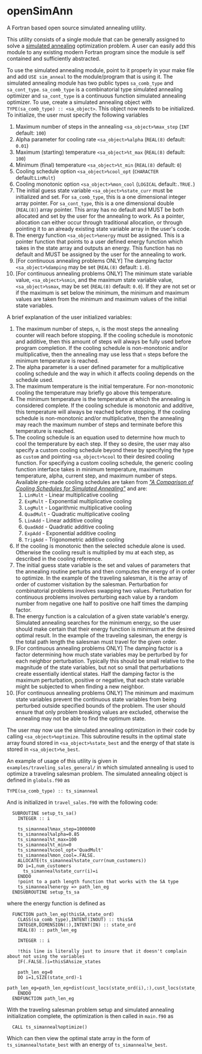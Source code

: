 # openSimAnn
A Fortran based open source simulated annealing utility.

This utility consists of a single module that can be generally assigned to solve a [simulated annealing](https://en.wikipedia.org/wiki/Simulated_annealing) optimization problem.
A user can easily add this module to any existing modern Fortran program since the module is self contained and sufficiently abstracted.

To use the simulated annealing module, point to it properly in your make file and add `USE sim_anneal` to the module/program that is using it.
The simulated annealing module has two public types `sa_comb_type` and `sa_cont_type`.
`sa_comb_type` is a combinatorial type simulated annealing optimizer and `sa_cont_type` is a continuous function simulated annealing optimizer.
To use, create a simulated annealing object with `TYPE(sa_comb_type) :: <sa_object>`.
This object now needs to be initialized.
To initialize, the user must specify the following variables
  1. Maximum number of steps in the annealing `<sa_object>%max_step` (`INT` default: `100`)
  2. Alpha parameter for cooling rate `<sa_object>%alpha` (`REAL(8)` default: `0.01`)
  3. Maximum (starting) temperature `<sa_object>%t_max` (`REAL(8)` default: `100`)
  4. Minimum (final) temperature `<sa_object>%t_min` (`REAL(8)` default: `0`)
  5. Cooling schedule option `<sa_object>%cool_opt` (`CHARACTER` default:`LinMult`)
  6. Cooling monotonic option `<sa_object>%mon_cool` (`LOGICAL` default:`.TRUE.`)
  7. The initial guess state variable `<sa_object>%state_curr` must be initialized and set.
    For `sa_comb_type`, this is a one dimensional integer array pointer.
    For `sa_cont_type`, this is a one dimensional double (`REAL(8)`) array pointer.
    This array has no default and MUST be both allocated and set by the user for the annealing to work.
    As a pointer, allocation can either occur through traditional allocation, or through pointing it to an already existing state variable array in the user's code.
  8. The energy function `<sa_object>%energy` must be assigned.
    This is a pointer function that points to a user defined energy function which takes in the state array and outputs an energy.
    This function has no default and MUST be assigned by the user for the annealing to work.
  9. \[For continuous annealing problems ONLY\] The damping factor `<sa_object>%damping` may be set (`REAL(8)` default: `1.0`).
  10. \[For continuous annealing problems ONLY\] The minimum state variable value, `<sa_object>%smin`, and the maximum state variable value, `<sa_object>%smax`, may be set (`REAL(8)` default: `0.0`).
    If they are not set or if the maximum is set below the minimum, the minimum and maximum values are taken from the minimum and maximum values of the initial state variables.

A brief explanation of the user initialized variables:
  1. The maximum number of steps, `n`, is the most steps the annealing counter will reach before stopping.
    If the cooling schedule is monotonic and additive, then this amount of steps will always be fully used before program completion.
    If the cooling schedule is non-monotonic and/or multiplicative, then the annealing may use less that `n` steps before the minimum temperature is reached.
  2. The alpha parameter is a user defined parameter for a multiplicative cooling schedule and the way in which it affects cooling depends on the schedule used.
  3. The maximum temperature is the initial temperature.
    For non-monotonic cooling the temperature may briefly go above this temperature.
  4. The minimum temperature is the temperature at which the annealing is considered complete.
    If the cooling schedule is monotonic and additive, this temperature will always be reached before stopping.
    If the cooling schedule is non-monotonic and/or multiplicative, then the annealing may reach the maximum number of steps and terminate before this temperature is reached.
  5. The cooling schedule is an equation used to determine how much to cool the temperature by each step.
    If they so desire, the user may also specify a custom cooling schedule beyond these by specifying the type as `custom` and pointing `<sa_object>%cool` to their desired cooling function.
    For specifying a custom cooling schedule, the generic cooling function interface takes in minimum temperature, maximum temperature, alpha, current step, and maximum number of steps.
    Available pre-made cooling schedules are taken from [*"A Comparison of Cooling Schedules for Simulated Annealing"*](http://what-when-how.com/artificial-intelligence/a-comparison-of-cooling-schedules-for-simulated-annealing-artificial-intelligence/) and are:
      1. `LinMult` - Linear multiplicative cooling
      2. `ExpMult` - Exponential multiplicative cooling
      3. `LogMult` - Logarithmic multiplicative cooling
      4. `QuadMult` - Quadratic multiplicative cooling
      5. `LinAdd` - Linear additive cooling
      6. `QuadAdd` - Quadratic additive cooling
      7. `ExpAdd` - Exponential additive cooling
      8. `TrigAdd` - Trigonometric additive cooling
  6. If the cooling is monotonic then the selected schedule alone is used.
    Otherwise the cooling result is multiplied by mu at each step, as described in the cooling reference.
  7. The initial guess state variable is the set and values of parameters that the annealing routine perturbs and then computes the energy of in order to optimize.
    In the example of the traveling salesman, it is the array of order of customer visitation by the salesman.
    Perturbation for combinatorial problems involves swapping two values.
    Perturbation for continuous problems involves perturbing each value by a random number from negative one half to positive one half times the damping factor.
  8. The energy function is a calculation of a given state variable's energy.
    Simulated annealing searches for the minimum energy, so the user should make certain that their energy function is minimum at the desired optimal result.
    In the example of the traveling salesman, the energy is the total path length the salesman must travel for the given order.
  9. \[For continuous annealing problems ONLY\] The damping factor is a factor determining how much state variables may be perturbed by for each neighbor perturbation.
    Typically this should be small relative to the magnitude of the state variables, but not so small that perturbations create essentially identical states.
    Half the damping factor is the maximum perturbation, positive or negative, that each state variable might be subjected to when finding a new neighbor.
  10. \[For continuous annealing problems ONLY\] The minimum and maximum state variables prevent the continuous state variables from being perturbed outside specified bounds of the problem.
    The user should ensure that only problem breaking values are excluded, otherwise the annealing may not be able to find the optimum state.

The user may now use the simulated annealing optimization in their code by calling `<sa_object>%optimize`.
This subroutine results in the optimal state array found stored in `<sa_object>%state_best` and the energy of that state is stored in `<sa_object>%e_best`.

An example of usage of this utility is given in `examples/traveling_sales_general/` in which simulated annealing is used to optimize a traveling salesman problem.
The simulated annealing object is defined in `globals.f90` as
```
TYPE(sa_comb_type) :: ts_simanneal
```
And is initialized in `travel_sales.f90` with the following code:
```
  SUBROUTINE setup_ts_sa()
    INTEGER :: i

    ts_simanneal%max_step=1000000
    ts_simanneal%alpha=0.85
    ts_simanneal%t_max=100
    ts_simanneal%t_min=0
    ts_simanneal%cool_opt='QuadMult'
    ts_simanneal%mon_cool=.FALSE.
    ALLOCATE(ts_simanneal%state_curr(num_customers))
    DO i=1,num_customers
      ts_simanneal%state_curr(i)=i
    ENDDO
    !point to a path length function that works with the SA type
    ts_simanneal%energy => path_len_eg
  ENDSUBROUTINE setup_ts_sa
```
where the energy function is defined as
```
  FUNCTION path_len_eg(thisSA,state_ord)
    CLASS(sa_comb_type),INTENT(INOUT) :: thisSA
    INTEGER,DIMENSION(:),INTENT(IN) :: state_ord
    REAL(8) :: path_len_eg

    INTEGER :: i

    !this line is literally just to insure that it doesn't complain about not using the variables
    IF(.FALSE.)i=thisSA%size_states

    path_len_eg=0
    DO i=1,SIZE(state_ord)-1
      path_len_eg=path_len_eg+dist(cust_locs(state_ord(i),:),cust_locs(state_ord(i+1),:))
    ENDDO
  ENDFUNCTION path_len_eg
```

With the traveling salesman problem setup and simulated annealing initialization complete, the optimization is then called in `main.f90` as
```
  CALL ts_simanneal%optimize()
```

Which can then view the optimal state array in the form of `ts_simanneal%state_best` with an energy of `ts_simanneal%e_best`.